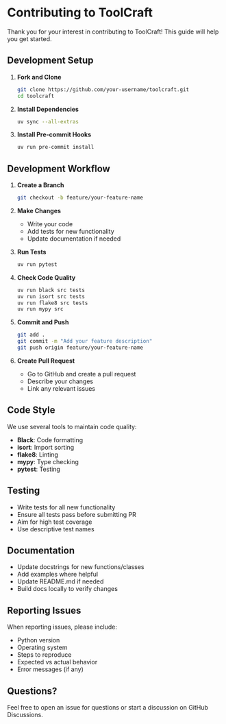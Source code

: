 # Contributing to ToolCraft

Thank you for your interest in contributing to ToolCraft! This guide will help you get started.

## Development Setup

1. **Fork and Clone**
   ```bash
   git clone https://github.com/your-username/toolcraft.git
   cd toolcraft
   ```

2. **Install Dependencies**
   ```bash
   uv sync --all-extras
   ```

3. **Install Pre-commit Hooks**
   ```bash
   uv run pre-commit install
   ```

## Development Workflow

1. **Create a Branch**
   ```bash
   git checkout -b feature/your-feature-name
   ```

2. **Make Changes**
   - Write your code
   - Add tests for new functionality
   - Update documentation if needed

3. **Run Tests**
   ```bash
   uv run pytest
   ```

4. **Check Code Quality**
   ```bash
   uv run black src tests
   uv run isort src tests
   uv run flake8 src tests
   uv run mypy src
   ```

5. **Commit and Push**
   ```bash
   git add .
   git commit -m "Add your feature description"
   git push origin feature/your-feature-name
   ```

6. **Create Pull Request**
   - Go to GitHub and create a pull request
   - Describe your changes
   - Link any relevant issues

## Code Style

We use several tools to maintain code quality:

- **Black**: Code formatting
- **isort**: Import sorting
- **flake8**: Linting
- **mypy**: Type checking
- **pytest**: Testing

## Testing

- Write tests for all new functionality
- Ensure all tests pass before submitting PR
- Aim for high test coverage
- Use descriptive test names

## Documentation

- Update docstrings for new functions/classes
- Add examples where helpful
- Update README.md if needed
- Build docs locally to verify changes

## Reporting Issues

When reporting issues, please include:

- Python version
- Operating system
- Steps to reproduce
- Expected vs actual behavior
- Error messages (if any)

## Questions?

Feel free to open an issue for questions or start a discussion on GitHub Discussions.
